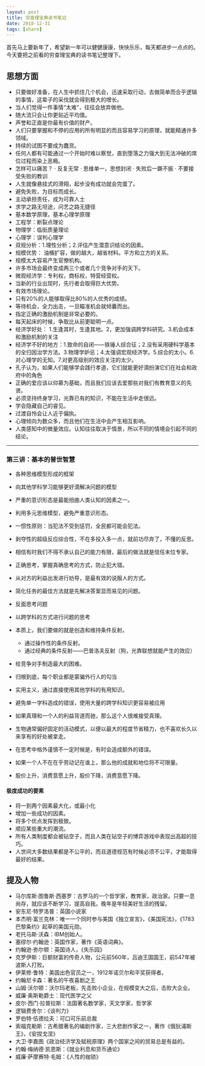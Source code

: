 ```yaml
---
layout: post
title: 穷查理宝典读书笔记
date: 2018-12-31
tags: [share]
---
```


首先马上要新年了，希望新一年可以健健康康，快快乐乐，每天都进步一点点的。今天要把之前看的穷查理宝典的读书笔记整理下。

## 思想方面

- 只要做好准备，在人生中抓住几个机会，迅速采取行动，去做简单而合乎逻辑的事情，这辈子的采伐就会得到极大的增长。
- 当人们觉得一件事情“太难”，往往会放弃做他。
- 随大流只会让你更贴近平均值。
- 声誉和正直是你最有价值的财产。
- 人们只要掌握和不停的应用的所有明显的而且容易学习的原理，就能精通许多领域。
- 持续的试图不要成为蠢货。
- 任何人都有可能通过一个开始时难以察觉，直到堕落之力强大到无法冲破的席位过程而染上恶瘾。
- 怎样可以痛苦？
    · 反复无常
    · 思维单一，思想封闭
    · 失败后一蹶不振
    · 不要接受失败的教训
- 人生就像悬挂式的滑翔，起步没有成功就会完蛋了。
- 避免失败，为目标而成长。
- 主动承担责任，成为可靠人士
- 求学之路无坦途，问艺之路无捷径
- 基本数学原理，基本心理学原理
- 工程学：断裂点理论
- 物理学：临街质量理论
- 心理学：误判心理学
- 双规分析：1.理性分析；2.评估产生潜意识结论的因素。
- 规模优势： 油桶扩容，做的越大，越省材料。平方和立方的关系。
- 规模太大容易产生官僚机构。
- 许多市场会最终变成两三个或者几个竞争对手的天下。
- 微观经济学：专利权，商标权，特营经营权。
- 当新的行业出现时，先行者会取得巨大优势。
- 有效市场理论。
- 只有20%的人能够取得比80%的人优秀的成绩。
- 等待机会，全力出击，一旦瞄准机会就倾囊而出。
- 指定正确的激励机制是非常必要的。
- 每天起床的时候，争取比从前更聪明一点。
- 经济学好处： 1.生逢其时，生逢其地。2，更加强调跨学科研究。3.机会成本和激励机制的关注
- 经济学不好的地方：1.致命的自闭——铁锤人综合征；2.没有采用硬科学基本的全归因治学方法。3.物理学妒忌；4.太强调宏观经济学。5.综合的太小。6.对心理学的无知。7.对更高级别的效应关注的太少。
- 孔子认为，如果人们能够学会践行孝道，它们就能更好滴扮演它们在社会和政府中的角色
- 正确的爱应该以仰慕为基础，而且我们应该去爱那些对我们有教育意义的先贤。
- 必须坚持终身学习，光靠已有的知识，不能在生活中走很远。
- 学会隐藏自己的睿见。
- 过渡自怜会让人近于偏执。
- 心理倾向为数众多，而且他们在生活中会产生相互影响。
- 人类感知中的微量效应。认知往往取决于情景，所以不同的情境会引起不同的结论。

-----------------------------------------------

<h3>第三讲：基本的普世智慧</h3>

- 各种思维模型形成的框架
- 向其他学科学习能够更好滴解决问题的模型
- 严重的意识形态是最能扭曲人类认知的因素之一。
- 利用多元思维模型，避免严重意识形态。
- 一惯性原则：当犯法不受到惩罚，全民都可能会犯法。
- 剥夺性的超级反应综合性，不在多投入多一点，就前功尽弃了，不懂的反思。
- 相信有时我们不得不承认自己的能力有限，最后的做法就是信任末位专家。
- 正确思考，掌握真确思考的方式，防止犯大错。
- 从对方的利益出发进行劝导，是最有效的说服人的方式。
- 简化任务的最佳方法就是先解决答案显而易见的问题。
- 反面思考问题
- 以跨学科的方式进行问题的思考
- 本质上，我们要做的就是创造和维持条件反射。
    - 通过操作性的条件反射。
    - 通过经典的条件反射——巴普洛夫反射（狗，光靠联想就能产生的效应）

- 给竞争对手制造最大的困难。
- 归根到底，每个职业都是蒙骗外行人的勾当
- 实用主义，通过直接使用其他学科的有用知识。
- 避免单一学科造成的错误，使用大量的跨学科知识更容易被应用
- 如果真理和一个人的利益背道而驰，那么这个人很难接受真理。
- 生物通常偏好固定的活动模式，以便以最大的程度节省精力，也不喜欢长久以来享有的好处被拿走。
- 在思考中格外谨慎不一定时候是，有时会造成额外的错误。
- 如果一个人不在在乎劳动记在谁上，那么他的成就和地位将不可限量。
- 股价上升，消费意愿上升，股价下降，消费意愿下降。

<h4>极度成功的要素</h4>

- 将一到两个因素最大化，或最小化
- 增加一些成功的因素。
- 将多个优点发挥到极致。
- 顺应某些重大的潮流。
- 所有人类制度都会被钻空子，而且人类在钻空子的博弈游戏中表现出高超的技巧。
- 人世间大多数结果都是不公平的，而且道德规范有时候必须不公平，才能取得最好的结果。


## 提及人物

- 马尔库斯·图鲁斯·西塞罗：古罗马的一个哲学家，教育家，政治家。只要一息尚存，就应该不断学习，提高自我。晚年是年轻美好生活的残留。
- 安东尼·特罗洛普：英国小说家
- 本杰明·富兰克林：唯一一个同时参与美国《独立宣言》，《美国宪法》，《1783巴黎条约》起草的美国元勋。
- 老托马斯·沃森：IBM创始人。
- 塞缪尔·约翰逊：英国作家，著作《英语词典》。
- 约翰逊·弥尔顿：英国诗人，《失乐园》
- 克罗伊斯：巨额财富的传奇人物，公元前560年，吕迪王国国王，前547年被波斯人打败。
- 伊莱修·鲁特：美国出色官员之一，1912年诺贝尔和平奖获得者。
- 约翰尼卡森：著名的午夜喜剧之王
- 山姆·沃尔顿：沃尔玛老板，先击败小企业，在规模变大之后，击败大企业。
- 威廉·奥斯勒爵士：现代医学之父
- 皮尔·西门·拉普拉斯：法国著名数学家，天文学家，哲学家
- 逻辑费舍尔：《谈判力》
- 罗伯特·伍德拉夫：可口可乐前总裁
- 索福克勒斯：古希腊著名的编剧作家，三大悲剧作家之一，著作《俄狄浦斯王》，《安捏戈涅》
- 大卫·李嘉图《政治经济学及赋税原理》两个国家之间的贸易总是有益的。
- 约翰·梅纳德·凯恩斯：《就业利息和货币通论》
- 威廉·萨摩赛特·毛姆：《人性的枷锁》